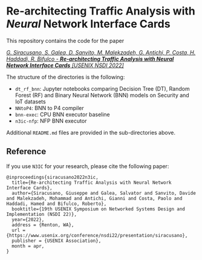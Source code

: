 # Re-architecting Traffic Analysis with _Neural_ Network Interface Cards

This repository contains the code for the paper

[_G. Siracusano, S. Galea, D. Sanvito, M. Malekzadeh, G. Antichi, P. Costa, H. Haddadi, R. Bifulco - **Re-architecting Traffic Analysis with Neural Network Interface Cards** [USENIX NSDI 2022]_](https://www.usenix.org/conference/nsdi22/presentation/siracusano)

The structure of the directories is the following:
- `dt_rf_bnn`: Jupyter notebooks comparing Decision Tree (DT), Random Forest (RF) and Binary Neural Network (BNN) models on Security and IoT datasets
- `NNtoP4`: BNN to P4 compiler
- `bnn-exec`: CPU BNN executor baseline
- `n3ic-nfp`: NFP BNN executor

Additional `README.md` files are provided in the sub-directories above.

## Reference
If you use `N3IC` for your research, please cite the following paper:
```
@inproceedings{siracusano2022n3ic,
  title={Re-architecting Traffic Analysis with Neural Network Interface Cards},
  author={Siracusano, Giuseppe and Galea, Salvator and Sanvito, Davide and Malekzadeh, Mohammad and Antichi, Gianni and Costa, Paolo and Haddadi, Hamed and Bifulco, Roberto},
  booktitle={19th USENIX Symposium on Networked Systems Design and Implementation (NSDI 22)},
  year={2022},
  address = {Renton, WA},
  url = {https://www.usenix.org/conference/nsdi22/presentation/siracusano},
  publisher = {USENIX Association},
  month = apr,
}
```
